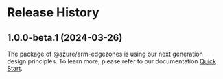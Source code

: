 # Release History
    
## 1.0.0-beta.1 (2024-03-26)

The package of @azure/arm-edgezones is using our next generation design principles. To learn more, please refer to our documentation [Quick Start](https://aka.ms/js-track2-quickstart).
